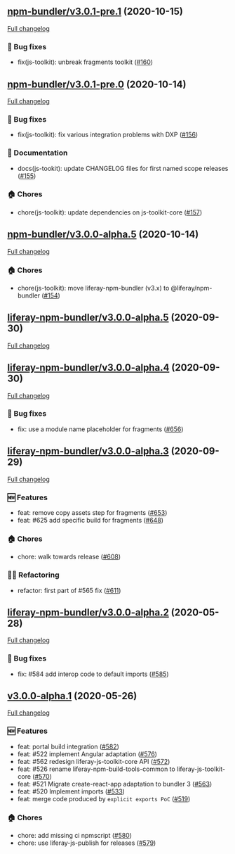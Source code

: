 ## [npm-bundler/v3.0.1-pre.1](https://github.com/liferay/liferay-frontend-projects/tree/npm-bundler/v3.0.1-pre.1) (2020-10-15)

[Full changelog](https://github.com/liferay/liferay-frontend-projects/compare/npm-bundler/v3.0.1-pre.0...npm-bundler/v3.0.1-pre.1)

### :wrench: Bug fixes

-   fix(js-toolkit): unbreak fragments toolkit ([\#160](https://github.com/liferay/liferay-frontend-projects/pull/160))

## [npm-bundler/v3.0.1-pre.0](https://github.com/liferay/liferay-frontend-projects/tree/npm-bundler/v3.0.1-pre.0) (2020-10-14)

[Full changelog](https://github.com/liferay/liferay-frontend-projects/compare/npm-bundler/v3.0.0-alpha.5...npm-bundler/v3.0.1-pre.0)

### :wrench: Bug fixes

-   fix(js-toolkit): fix various integration problems with DXP ([\#156](https://github.com/liferay/liferay-frontend-projects/pull/156))

### :book: Documentation

-   docs(js-tookit): update CHANGELOG files for first named scope releases ([\#155](https://github.com/liferay/liferay-frontend-projects/pull/155))

### :house: Chores

-   chore(js-toolkit): update dependencies on js-toolkit-core ([\#157](https://github.com/liferay/liferay-frontend-projects/pull/157))

## [npm-bundler/v3.0.0-alpha.5](https://github.com/liferay/liferay-frontend-projects/tree/npm-bundler/v3.0.0-alpha.5) (2020-10-14)

[Full changelog](https://github.com/liferay/liferay-frontend-projects/compare/liferay-npm-bundler/v3.0.0-alpha.5...npm-bundler/v3.0.0-alpha.5)

### :house: Chores

-   chore(js-toolkit): move liferay-npm-bundler (v3.x) to @liferay/npm-bundler ([\#154](https://github.com/liferay/liferay-frontend-projects/pull/154))

## [liferay-npm-bundler/v3.0.0-alpha.5](https://github.com/liferay/liferay-js-toolkit/tree/liferay-npm-bundler/v3.0.0-alpha.5) (2020-09-30)

[Full changelog](https://github.com/liferay/liferay-js-toolkit/compare/liferay-npm-bundler/v3.0.0-alpha.4...liferay-npm-bundler/v3.0.0-alpha.5)

## [liferay-npm-bundler/v3.0.0-alpha.4](https://github.com/liferay/liferay-js-toolkit/tree/liferay-npm-bundler/v3.0.0-alpha.4) (2020-09-30)

[Full changelog](https://github.com/liferay/liferay-js-toolkit/compare/liferay-npm-bundler/v3.0.0-alpha.3...liferay-npm-bundler/v3.0.0-alpha.4)

### :wrench: Bug fixes

-   fix: use a module name placeholder for fragments ([\#656](https://github.com/liferay/liferay-js-toolkit/pull/656))

## [liferay-npm-bundler/v3.0.0-alpha.3](https://github.com/liferay/liferay-js-toolkit/tree/liferay-npm-bundler/v3.0.0-alpha.3) (2020-09-29)

[Full changelog](https://github.com/liferay/liferay-js-toolkit/compare/liferay-npm-bundler/v3.0.0-alpha.2...liferay-npm-bundler/v3.0.0-alpha.3)

### :new: Features

-   feat: remove copy assets step for fragments ([\#653](https://github.com/liferay/liferay-js-toolkit/pull/653))
-   feat: #625 add specific build for fragments ([\#648](https://github.com/liferay/liferay-js-toolkit/pull/648))

### :house: Chores

-   chore: walk towards release ([\#608](https://github.com/liferay/liferay-js-toolkit/pull/608))

### :woman_juggling: Refactoring

-   refactor: first part of #565 fix ([\#611](https://github.com/liferay/liferay-js-toolkit/pull/611))

## [liferay-npm-bundler/v3.0.0-alpha.2](https://github.com/liferay/liferay-js-toolkit/tree/liferay-npm-bundler/v3.0.0-alpha.2) (2020-05-28)

[Full changelog](https://github.com/liferay/liferay-js-toolkit/compare/liferay-npm-bundler/v3.0.0-alpha.1...liferay-npm-bundler/v3.0.0-alpha.2)

### :wrench: Bug fixes

-   fix: #584 add interop code to default imports ([\#585](https://github.com/liferay/liferay-js-toolkit/pull/585))

## [v3.0.0-alpha.1](https://github.com/liferay/liferay-js-toolkit/tree/v3.0.0-alpha.1) (2020-05-26)

[Full changelog](https://github.com/liferay/liferay-js-toolkit/compare/v2.18.2...liferay-npm-bundler/v3.0.0-alpha.1)

### :new: Features

-   feat: portal build integration ([\#582](https://github.com/liferay/liferay-js-toolkit/pull/582))
-   feat: #522 implement Angular adaptation ([\#576](https://github.com/liferay/liferay-js-toolkit/pull/576))
-   feat: #562 redesign liferay-js-toolkit-core API ([\#572](https://github.com/liferay/liferay-js-toolkit/pull/572))
-   feat: #526 rename liferay-npm-build-tools-common to liferay-js-toolkit-core ([\#570](https://github.com/liferay/liferay-js-toolkit/pull/570))
-   feat: #521 Migrate create-react-app adaptation to bundler 3 ([\#563](https://github.com/liferay/liferay-js-toolkit/pull/563))
-   feat: #520 Implement imports ([\#533](https://github.com/liferay/liferay-js-toolkit/pull/533))
-   feat: merge code produced by `explicit exports PoC` ([\#519](https://github.com/liferay/liferay-js-toolkit/pull/519))

### :house: Chores

-   chore: add missing ci npmscript ([\#580](https://github.com/liferay/liferay-js-toolkit/pull/580))
-   chore: use liferay-js-publish for releases ([\#579](https://github.com/liferay/liferay-js-toolkit/pull/579))
